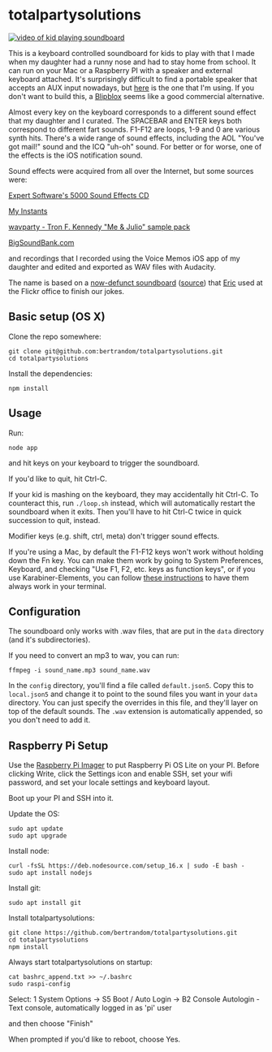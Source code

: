 # totalpartysolutions

[![video of kid playing soundboard](https://i.ytimg.com/vi/LTqFutAWEPM/maxresdefault.jpg)](https://www.youtube.com/watch?v=LTqFutAWEPM)

This is a keyboard controlled soundboard for kids to play with that I made when my daughter had a runny nose and had to stay home from school. It can run on your Mac or a Raspberry PI with a speaker and external keyboard attached. It's surprisingly difficult to find a portable speaker that accepts an AUX input nowadays, but [here](https://smile.amazon.com/dp/B01MTB55WH?psc=1&ref=ppx_yo2ov_dt_b_product_details) is the one that I'm using. If you don't want to build this, a [Blipblox](https://blipblox.com/) seems like a good commercial alternative.

Almost every key on the keyboard corresponds to a different sound effect that my daughter and I curated. The SPACEBAR and ENTER keys both correspond to different fart sounds. F1-F12 are loops, 1-9 and 0 are various synth hits. There's a wide range of sound effects, including the AOL "You've got mail!" sound and the ICQ "uh-oh" sound. For better or for worse, one of the effects is the iOS notification sound.

Sound effects were acquired from all over the Internet, but some sources were:

[Expert Software's 5000 Sound Effects CD](https://archive.org/details/5000-snds)

[My Instants](https://www.myinstants.com/en/best_of_all_time/us/)

[wavparty - Tron F. Kennedy "Me & Julio" sample pack](https://wavparty.com/downloads/tron-f-kennedy-me-and-julio-sample-pack/)

[BigSoundBank.com](https://bigsoundbank.com/)

and recordings that I recorded using the Voice Memos iOS app of my daughter and edited and exported as WAV files with Audacity.

The name is based on a [now-defunct soundboard](https://web.archive.org/web/20110207202541/http://totalpartysolutions.com/) ([source](https://github.com/standardpixel/totalpartysolutions.com)) that [Eric](http://standardpixel.com/) used at the Flickr office to finish our jokes.

## Basic setup (OS X)

Clone the repo somewhere:
```
git clone git@github.com:bertrandom/totalpartysolutions.git
cd totalpartysolutions
```

Install the dependencies:
```
npm install
```

## Usage

Run:
```
node app
```

and hit keys on your keyboard to trigger the soundboard.

If you'd like to quit, hit Ctrl-C.

If your kid is mashing on the keyboard, they may accidentally hit Ctrl-C. To counteract this, run `./loop.sh` instead, which will automatically restart the soundboard when it exits. Then you'll have to hit Ctrl-C twice in quick succession to quit, instead.

Modifier keys (e.g. shift, ctrl, meta) don't trigger sound effects.

If you're using a Mac, by default the F1-F12 keys won't work without holding down the Fn key. You can make them work by going to System Preferences, Keyboard, and checking "Use F1, F2, etc. keys as function keys", or if you use Karabiner-Elements, you can follow [these instructions](https://superuser.com/questions/49209/how-to-use-function-keys-as-standard-key-in-one-app-only/1305567#1305567) to have them always work in your terminal.

## Configuration

The soundboard only works with .wav files, that are put in the `data` directory (and it's subdirectories).

If you need to convert an mp3 to wav, you can run:
```
ffmpeg -i sound_name.mp3 sound_name.wav
```

In the `config` directory, you'll find a file called `default.json5`. Copy this to `local.json5` and change it to point to the sound files you want in your `data` directory. You can just specify the overrides in this file, and they'll layer on top of the default sounds. The `.wav` extension is automatically appended, so you don't need to add it.

## Raspberry Pi Setup

Use the [Raspberry Pi Imager](https://www.raspberrypi.com/software/) to put Raspberry Pi OS Lite on your PI. Before clicking Write, click the Settings icon and enable SSH, set your wifi password, and set your locale settings and keyboard layout.

Boot up your PI and SSH into it.

Update the OS:
```
sudo apt update
sudo apt upgrade
```

Install node:
```
curl -fsSL https://deb.nodesource.com/setup_16.x | sudo -E bash -
sudo apt install nodejs
```

Install git:
```
sudo apt install git
```

Install totalpartysolutions:
```
git clone https://github.com/bertrandom/totalpartysolutions.git
cd totalpartysolutions
npm install
```

Always start totalpartysolutions on startup:
```
cat bashrc_append.txt >> ~/.bashrc
sudo raspi-config
```

Select:
1 System Options -> S5 Boot / Auto Login -> B2 Console Autologin - Text console, automatically logged in as 'pi' user

and then choose "Finish"

When prompted if you'd like to reboot, choose Yes.
